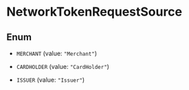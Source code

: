 

# NetworkTokenRequestSource

## Enum


* `MERCHANT` (value: `"Merchant"`)

* `CARDHOLDER` (value: `"CardHolder"`)

* `ISSUER` (value: `"Issuer"`)




